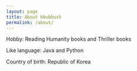```yaml
---
layout: page
title: About bbubbush
permalink: /about/
---
```


Hobby: Reading Humanity books and Thriller books

Like language: Java and Python

Country of birth: Republic of Korea

